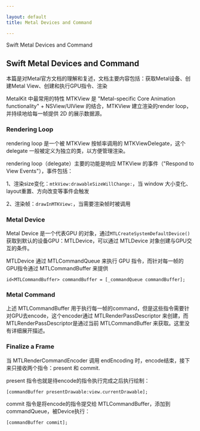 ```yaml
---

layout: default
title: Metal Devices and Command

---
```

Swift Metal Devices and Command
<!-- more -->


## Swift Metal Devices and Command

本篇是对Metal官方文档的理解和复述，文档主要内容包括：获取Metal设备、创建Metal View、创建和执行GPU指令、渲染

MetalKit 中最常用的特性 MTKView 是 "Metal-specific Core Animation functionality" + NSView/UIView 的结合，MTKView 建立渲染的render loop， 并持续地给每一帧提供 2D 的展示数据源。

### Rendering Loop

rendering loop 是一个被 MTKView 按帧率调用的 MTKViewDelegate，这个delegate 一般被定义为独立的类，以方便管理渲染。

rendering loop（delegate）主要的功能是响应 MTKView 的事件（"Respond to View Events"），事件包括：

1、渲染size变化：`mtkView:drawableSizeWillChange:`，当 window 大小变化、layout重置、方向改变等事件会触发

2、渲染帧：`drawInMTKView:`，当需要渲染帧时被调用


### Metal Device

Metal Device 是一个代表GPU 的对象，通过`MTLCreateSystemDefaultDevice()` 获取到默认的设备GPU：MTLDevice，可以通过 MTLDevice 对象创建与GPU交互的条件。

MTLDevice 通过 MTLCommandQueue 来执行 GPU 指令，而针对每一帧的GPU指令通过 MTLCommandBuffer 来提供

```
id<MTLCommandBuffer> commandBuffer = [_commandQueue commandBuffer];
```

### Metal Command

上述 MTLCommandBuffer 用于执行每一帧的command，但是这些指令需要针对GPU去encode，这个encoder通过 MTLRenderPassDescriptor 来创建，而 MTLRenderPassDescriptor是通过当前 MTLCommandBuffer 来获取。这里没有详细展开描述。

### Finalize a Frame

当 MTLRenderCommandEncoder 调用 endEncoding 时，encode结束，接下来只接收两个指令：present 和 commit.

present 指令也就是待encode的指令执行完成之后执行绘制：

```
[commandBuffer presentDrawable:view.currentDrawable];
```

commit 指令是将encode的指令提交给 MTLCommandBuffer，添加到commandQueue，被Device执行：

```
[commandBuffer commit];
```